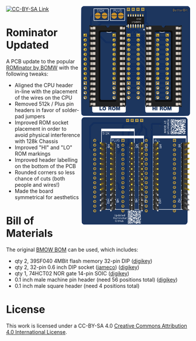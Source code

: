 [![CC-BY-SA Link](https://img.shields.io/badge/License-CC%20BY--SA%204.0-lightgrey.svg)](http://creativecommons.org/licenses/by-sa/4.0)
<img align="right" width="300" height="302" src="https://github.com/Stephen-Arsenault/Rominator-Updated/blob/main/images/rominator-banner.png?raw=true">
<img align="right" width="300" height="298" src="https://github.com/Stephen-Arsenault/Rominator-Updated/blob/main/images/rominator-back-banner.png?raw=true">
# Rominator Updated
A PCB update to the popular [ROMinator by BOMW](https://www.bigmessowires.com/mac-rom-inator/) with the following tweaks:
 - Aligned the CPU header in-line with the placement of the wires on the CPU
 - Removed 512k / Plus pin headers in favor of solder-pad jumpers
 - Improved ROM socket placement in order to avoid physical interference with 128k Chassis
 - Improved "HI" and "LO" ROM markings
 - Improved header labelling on the bottom of the PCB
 - Rounded corners so less chance of cuts (both people and wires!)
 - Made the board symmetrical for aesthetics

 # Bill of Materials
 The original [BMOW BOM](https://www.bigmessowires.com/rom-adapter/make-your-own-kit.txt) can be used, which includes:
 - qty 2, 39SF040 4MBit flash memory 32-pin DIP ([digikey](http://www.digikey.com/product-detail/en/SST39SF040-70-4C-PHE/SST39SF040-70-4C-PHE-ND/2297835))
 - qty 2, 32-pin 0.6 inch DIP socket ([jameco](https://www.jameco.com/z/6000-32DW-Socket-IC-32-Pin-600-Inch-Tin-Dual-Solder-Low-Profile_112301.html)) ([digikey](http://www.digikey.com/product-detail/en/ED32DT/ED3053-5-ND/4147603))
 - qty 1, 74HCT02 NOR gate 14-pin SOIC ([digikey](http://www.digikey.com/product-detail/en/74HCT02D,653/568-1500-1-ND/763398))
 - 0.1 inch male machine pin header (need 56 positions total) ([digikey](https://www.digikey.com/en/products/detail/te-connectivity-amp-connectors/4-103747-0-10/683359))
 - 0.1 inch male square header (need 4 positions total)

# License
This work is licensed under a CC-BY-SA 4.0
[Creative Commons Attribution 4.0 International License](http://creativecommons.org/licenses/by-sa/4.0).

